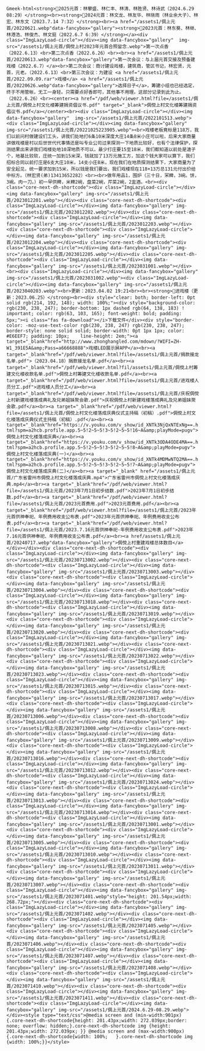 `Gmeek-html<strong>💠2025元首：林攀盛、林仁丰、林清、林胜贤、林诗武（2024.6.29 08:29）</strong><br><strong>💠2024元首：林文龙、林友华、林晓雨（林业余大子）、林宏、林东文（2023.7.14 7:32）</strong><br><a href="/assets1/倜上元首/20220621.webp"data-fancybox="gallery"><strong>💠2023元首：林东葵、林继、林港浩、林俊杰、林文挺（2022.6.7 6:39）</strong></a><div class="ImgLazyLoad-circle"></div><img data-fancybox="gallery"  img-src="/assets1/倜上元首/倜傥上村2023年元首合照留念.webp">第一次点香（2022.6.13）<br>第二次点香（2022.6.26）<br><br><a href="/assets1/倜上元首/20220613.webp"data-fancybox="gallery">第一次会议：与上届元首交接及预备建戏楼（2022.6.7）</a><br>第二次会议：商讨建设戏楼，建筑商，管区书记，林宏贤，元首，元老。（2022.6.13）<br>第三次会议：为建设 <a href="/assets1/倜上元首/2022.09.09.rar">戏楼</a> <a href="/assets1/倜上元首/20220626.webp"data-fancybox="gallery">选择日子</a>，筹建小组也已经选定，终于不用管帐，无工一身轻。只需要点好香即可，其他事不用理。这部分记录到此为止。（2022.6.26）<br><center><a href="/pdf/web/viewer.html?file=/assets1/倜上元首/倜傥上村文化楼筹建捐资倡议书.pdf" target="_blank">倜傥上村文化楼筹建捐资倡议书.pdf</a></center><br><div class="ImgLazyLoad-circle"></div><img data-fancybox="gallery"  img-src="/assets1/倜上元首/2022101513.webp"><div class="ImgLazyLoad-circle"></div><img data-fancybox="gallery"  img-src="/assets1/倜上元首/20221025223905.webp"><br>戏楼老板竟标是118万，我们以前问村做建设们工头，讲我们处地打6条10米深度大庄14条8米小庄可以啦，后来大家商量讲做戏楼是村以后世世代代事情还是叫专业公司过来探测一下地质比较好，也有个法律保护，探测结果出来讲我们戏楼处地10深地质不可以，最少打庄要15至18米，我们都知道以前处是溏子个，地基比较软，庄统一加到15米深，钱就加了13万元施工方，加这个钱大家可以算下，我们招标合同以前打庄是6支大庄10米，14支小庄8米，现在我们在地质探测结果下，大家商量为了安全起见，统一要求加到15米，所以钱是我们要出，我们戏楼现在118+13万总131元付出价给中标方。（林宏贤(弟)13413652282）<br><br>做年用品1，围炉（三十日，冞粺，3碗。饼，3碗。肉一刀。）初一早供粺，米粺2碗，盘菜2碗，芹菜2碗，2盅酒。<br><div class="core-next-dh-shortcode"><div class="ImgLazyLoad-circle"></div><img data-fancybox="gallery" img-src="/assets1/倜上元首/2023012201.webp"></div><div class="core-next-dh-shortcode"><div class="ImgLazyLoad-circle"></div><img data-fancybox="gallery" img-src="/assets1/倜上元首/2023012202.webp"></div><div class="core-next-dh-shortcode"><div class="ImgLazyLoad-circle"></div><img data-fancybox="gallery" img-src="/assets1/倜上元首/2023012203.webp"></div><div class="core-next-dh-shortcode"><div class="ImgLazyLoad-circle"></div><img data-fancybox="gallery" img-src="/assets1/倜上元首/2023012204.webp"></div><div class="core-next-dh-shortcode"><div class="ImgLazyLoad-circle"></div><img data-fancybox="gallery" img-src="/assets1/倜上元首/2023012205.webp"></div><div class="core-next-dh-shortcode"><div class="ImgLazyLoad-circle"></div><img data-fancybox="gallery" img-src="/assets1/倜上元首/2023031001.webp"></div><br><div class="ImgLazyLoad-circle"></div><img data-fancybox="gallery" img-src="/assets1/倜上元首/2023031002.webp"><div class="ImgLazyLoad-circle"></div><img data-fancybox="gallery" img-src="/assets1/倜上元首/2023040203.webp"><br>更新：2023.04.02 19:21<br><br><strong>💠进戏楼（更新：2023.06.25）</strong><br><div style="clear: both; border-left: 0pt solid rgb(214, 192, 148); width: 100%;"><div style="background-color: rgb(230, 238, 247); border-bottom: 1px dashed rgb(64, 138, 183) ! important; color: rgb(63, 103, 165); font-weight: bold; padding: 5px;"><i class="fas fa-download"></i>下载文件</div><div style="border-color: -moz-use-text-color rgb(230, 238, 247) rgb(230, 238, 247); border-style: none solid solid; border-width: 0pt 1px 1px; color: #E6EEF7; padding: 10px;    line-height: 2em;"><a target="_blank"href="http://www.zhonghangled.com/mdown/?WIFI=ZH-W1_391E5A&amp;Pass=a66668888">戏楼LED展示屏APP</a><br><a target="_blank"href="/pdf/web/viewer.html?file=/assets1/倜上元首/捐款接龙名单.pdf">（2023.04.18）捐款接龙名单.pdf</a><br><a target="_blank"href="/pdf/web/viewer.html?fil/assets1/倜上元首/倜傥上村筹建文化楼收款名单.pdf">倜傥上村筹建文化楼收款名单.pdf</a><br><a target="_blank"href="/pdf/web/viewer.html?file=/assets1/倜上元首/进戏楼人员分工.pdf">进戏楼人员分工</a><br><a target="_blank"href="/pdf/web/viewer.html?file=/assets1/倜上元首/庆祝倜傥上村新建戏楼落成典礼及兄弟姐妹聚会歌.pdf">庆祝倜傥上村新建戏楼落成典礼及兄弟姐妹聚会歌.pdf</a><br><a target="_blank"href="/pdf/web/viewer.html?file=/assets1/倜上元首/倜傥上村文化楼落成庆典仪式主持稿（初稿）.pdf">倜傥上村文化楼落成庆典仪式主持稿（初稿）.pdf</a><br><a target="_blank"href="https://v.youku.com/v_show/id_XNTk3NjQxNTExNg==.html?spm=a2hcb.profile.app.5~5!2~5~5!3~5!2~5~5!16~A&amp;playMode=pugv">倜傥上村文化楼落成庆典</a><br><a target="_blank"href="https://v.youku.com/v_show/id_XNTk3ODA4ODE4MA==.html?spm=a2hcb.profile.app.5~5!2~5~5!3~5!2~5~5!8~A&amp;playMode=pugv">倜傥上村文化楼落成庆典(一)</a><br><a target="_blank"href="https://v.youku.com/v_show/id_XNTk4MDMwNTQ2MA==.html?spm=a2hcb.profile.app.5~5!2~5~5!3~5!2~5~5!7~A&amp;playMode=pugv">倜傥上村文化楼落成庆典(二)</a><br><a target="_blank" href="/assets1/倜上元首/广东省雷州市倜傥上村文化楼落成庆典.mp4">广东省雷州市倜傥上村文化楼落成庆典.mp4</a><br><a target="_blank"href="/pdf/web/viewer.html?file=/assets1/倜上元首/2023年7月1日初步结数.pdf">2023年7月1日初步结数.pdf</a><br><a target="_blank"href="/pdf/web/viewer.html?file=/assets1/倜上元首/2023元首费用.pdf">2023元首费用.pdf</a><br><a target="_blank"href="/pdf/web/viewer.html?file=/assets1/倜上元首/2023年元首供神奉祀、年例费用收支公布表.pdf">2023年元首供神奉祀、年例费用收支公布表.pdf</a><br><a target="_blank"href="/pdf/web/viewer.html?file=/assets1/倜上元首/2023.7.16元首供神奉祀-年例费用收支公布表.pdf">2023年7.16元首供神奉祀、年例费用收支公布表.pdf</a><br><a href/assets1/倜上元首/20240717.webp"data-fancybox="gallery">倜傥上村重建戏楼总体数目</a></div></div><div class="core-next-dh-shortcode"><div class="ImgLazyLoad-circle"></div><img data-fancybox="gallery" img-src="/assets1/倜上元首/20230713002.webp"></div><div class="core-next-dh-shortcode"><div class="ImgLazyLoad-circle"></div><img data-fancybox="gallery" img-src="/assets1/倜上元首/20230713003.webp"></div><div class="core-next-dh-shortcode"><div class="ImgLazyLoad-circle"></div><img data-fancybox="gallery" img-src="/assets1/倜上元首/20230713004.webp"></div><div class="core-next-dh-shortcode"><div class="ImgLazyLoad-circle"></div><img data-fancybox="gallery" img-src="/assets1/倜上元首/20230713018.webp"></div><div class="core-next-dh-shortcode"><div class="ImgLazyLoad-circle"></div><img data-fancybox="gallery" img-src="/assets1/倜上元首/20230713019.webp"></div><div class="core-next-dh-shortcode"><div class="ImgLazyLoad-circle"></div><img data-fancybox="gallery" img-src="/assets1/倜上元首/20230713020.webp"></div><div class="core-next-dh-shortcode"><div class="ImgLazyLoad-circle"></div><img data-fancybox="gallery" img-src="/assets1/倜上元首/20230713021.webp"></div><div class="core-next-dh-shortcode"><div class="ImgLazyLoad-circle"></div><img data-fancybox="gallery" img-src="/assets1/倜上元首/20230713022.webp"></div><div class="core-next-dh-shortcode"><div class="ImgLazyLoad-circle"></div><img data-fancybox="gallery" img-src="/assets1/倜上元首/20230713023.webp"></div><div class="core-next-dh-shortcode"><div class="ImgLazyLoad-circle"></div><img data-fancybox="gallery" img-src="/assets1/倜上元首/20230713015.webp"></div><div class="core-next-dh-shortcode"><div class="ImgLazyLoad-circle"></div><img data-fancybox="gallery" img-src="/assets1/倜上元首/20230713017.webp"></div><div class="core-next-dh-shortcode"><div class="ImgLazyLoad-circle"></div><img data-fancybox="gallery" img-src="/assets1/倜上元首/20230713006.webp"></div><div class="core-next-dh-shortcode"><div class="ImgLazyLoad-circle"></div><img data-fancybox="gallery" img-src="/assets1/倜上元首/20230713008.webp"></div><div class="core-next-dh-shortcode"><div class="ImgLazyLoad-circle"></div><img data-fancybox="gallery" img-src="/assets1/倜上元首/20230713009.webp"></div><div class="core-next-dh-shortcode"><div class="ImgLazyLoad-circle"></div><img data-fancybox="gallery" img-src="/assets1/倜上元首/20230713016.webp"></div><div class="core-next-dh-shortcode"><div class="ImgLazyLoad-circle"></div><img data-fancybox="gallery" img-src="/assets1/倜上元首/20230713012.webp"></div><div class="core-next-dh-shortcode"><div class="ImgLazyLoad-circle"></div><img data-fancybox="gallery" img-src="/assets1/倜上元首/20230713024.webp"></div><div class="core-next-dh-shortcode"><div class="ImgLazyLoad-circle"></div><img data-fancybox="gallery" img-src="/assets1/倜上元首/20230713013.webp"></div><div class="core-next-dh-shortcode"><div class="ImgLazyLoad-circle"></div><img data-fancybox="gallery" img-src="/assets1/倜上元首/20230713014.webp"></div><div class="core-next-dh-shortcode"><div class="ImgLazyLoad-circle"></div><img data-fancybox="gallery" img-src="/assets1/倜上元首/20230713001.webp"></div><div class="core-next-dh-shortcode"><div class="ImgLazyLoad-circle"></div><img data-fancybox="gallery" img-src="/assets1/倜上元首/20230713005.webp"></div><div class="core-next-dh-shortcode"><div class="ImgLazyLoad-circle"></div><img data-fancybox="gallery" img-src="/assets1/倜上元首/20230713010.webp"></div><div class="core-next-dh-shortcode"><div class="ImgLazyLoad-circle"></div><img data-fancybox="gallery" img-src="/assets1/倜上元首/20230713011.webp"></div><div class="core-next-dh-shortcode"><div class="ImgLazyLoad-circle"></div><img data-fancybox="gallery" img-src="/assets1/倜上元首/20230713007.webp"></div><div class="core-next-dh-shortcode"><div class="ImgLazyLoad-circle"></div><img data-fancybox="gallery" img-src="/assets1/倜上元首/2023071401.webp"style="height: 201.54px;width: 268.72px;"></div><div class="core-next-dh-shortcode"><div class="ImgLazyLoad-circle"></div><img data-fancybox="gallery" img-src="/assets1/倜上元首/2023071402.webp"></div><div class="core-next-dh-shortcode"><div class="ImgLazyLoad-circle"></div><img data-fancybox="gallery" img-src="/assets1/倜上元首/2023071405.webp"></div><div class="core-next-dh-shortcode"><div class="ImgLazyLoad-circle"></div><img data-fancybox="gallery" img-src="/assets1/倜上元首/2023071406.webp"></div><div class="core-next-dh-shortcode"><div class="ImgLazyLoad-circle"></div><img data-fancybox="gallery" img-src="/assets1/倜上元首/2023071407.webp"></div><div class="core-next-dh-shortcode"><div class="ImgLazyLoad-circle"></div><img data-fancybox="gallery" img-src="/assets1/倜上元首/2023071408.webp"></div><div class="core-next-dh-shortcode"><div class="ImgLazyLoad-circle"></div><img data-fancybox="gallery" img-src="/assets1/倜上元首/2023071410.webp"></div><div class="core-next-dh-shortcode"><div class="ImgLazyLoad-circle"></div><img data-fancybox="gallery" img-src="/assets1/倜上元首/2023071411.webp"></div><div class="core-next-dh-shortcode"><div class="ImgLazyLoad-circle"></div><img data-fancybox="gallery" img-src="/assets1/倜上元首/2024.6.29-08.29.webp"></div><style type="text/css">@media screen and (min-width:901px){.core-next-dh-shortcode{height: 201.43px;width: 272.039px;border: none;
overflow: hidden;}.core-next-dh-shortcode img {height: 201.43px;width: 272.039px; }} @media screen and (max-width:900px){.core-next-dh-shortcode{width: 100%;	}.core-next-dh-shortcode img {width: 100%;}}</style>`